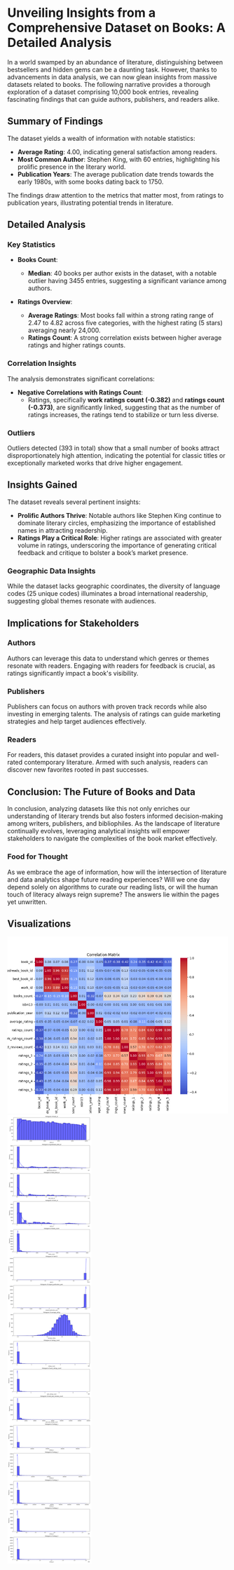 # Unveiling Insights from a Comprehensive Dataset on Books: A Detailed Analysis

In a world swamped by an abundance of literature, distinguishing between bestsellers and hidden gems can be a daunting task. However, thanks to advancements in data analysis, we can now glean insights from massive datasets related to books. The following narrative provides a thorough exploration of a dataset comprising 10,000 book entries, revealing fascinating findings that can guide authors, publishers, and readers alike.

## Summary of Findings

The dataset yields a wealth of information with notable statistics:
- **Average Rating**: 4.00, indicating general satisfaction among readers.
- **Most Common Author**: Stephen King, with 60 entries, highlighting his prolific presence in the literary world.
- **Publication Years**: The average publication date trends towards the early 1980s, with some books dating back to 1750.

The findings draw attention to the metrics that matter most, from ratings to publication years, illustrating potential trends in literature.

## Detailed Analysis

### Key Statistics
- **Books Count**:
  - **Median**: 40 books per author exists in the dataset, with a notable outlier having 3455 entries, suggesting a significant variance among authors.
  
- **Ratings Overview**:
  - **Average Ratings**: Most books fall within a strong rating range of 2.47 to 4.82 across five categories, with the highest rating (5 stars) averaging nearly 24,000.
  - **Ratings Count**: A strong correlation exists between higher average ratings and higher ratings counts.

### Correlation Insights 
The analysis demonstrates significant correlations:
- **Negative Correlations with Ratings Count**: 
  - Ratings, specifically **work ratings count (-0.382)** and **ratings count (-0.373)**, are significantly linked, suggesting that as the number of ratings increases, the ratings tend to stabilize or turn less diverse.

### Outliers
Outliers detected (393 in total) show that a small number of books attract disproportionately high attention, indicating the potential for classic titles or exceptionally marketed works that drive higher engagement.

## Insights Gained

The dataset reveals several pertinent insights:
- **Prolific Authors Thrive**: Notable authors like Stephen King continue to dominate literary circles, emphasizing the importance of established names in attracting readership.
- **Ratings Play a Critical Role**: Higher ratings are associated with greater volume in ratings, underscoring the importance of generating critical feedback and critique to bolster a book’s market presence.

### Geographic Data Insights
While the dataset lacks geographic coordinates, the diversity of language codes (25 unique codes) illuminates a broad international readership, suggesting global themes resonate with audiences.

## Implications for Stakeholders

### Authors
Authors can leverage this data to understand which genres or themes resonate with readers. Engaging with readers for feedback is crucial, as ratings significantly impact a book's visibility.

### Publishers
Publishers can focus on authors with proven track records while also investing in emerging talents. The analysis of ratings can guide marketing strategies and help target audiences effectively.

### Readers
For readers, this dataset provides a curated insight into popular and well-rated contemporary literature. Armed with such analysis, readers can discover new favorites rooted in past successes.

## Conclusion: The Future of Books and Data

In conclusion, analyzing datasets like this not only enriches our understanding of literary trends but also fosters informed decision-making among writers, publishers, and bibliophiles. As the landscape of literature continually evolves, leveraging analytical insights will empower stakeholders to navigate the complexities of the book market effectively.

### Food for Thought
As we embrace the age of information, how will the intersection of literature and data analytics shape future reading experiences? Will we one day depend solely on algorithms to curate our reading lists, or will the human touch of literacy always reign supreme? The answers lie within the pages yet unwritten.

## Visualizations
![Correlation matrix showing the spread of the all the columns.](correlation_matrix.png)
![Combined Histogram image of all columns of the dataset](combined_histograms.png)
